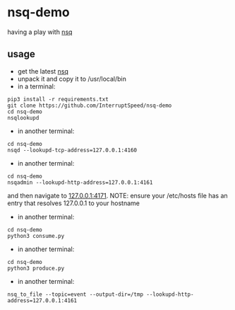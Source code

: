 # nsq-demo
having a play with [nsq](https://nsq.io)

## usage

+ get the latest [nsq](https://nsq.io/deployment/installing.html)
+ unpack it and copy it to /usr/local/bin
+ in a terminal:

```
pip3 install -r requirements.txt
git clone https://github.com/InterruptSpeed/nsq-demo
cd nsq-demo
nsqlookupd
```

+ in another terminal:

```
cd nsq-demo
nsqd --lookupd-tcp-address=127.0.0.1:4160
```

+ in another terminal:

```
cd nsq-demo
nsqadmin --lookupd-http-address=127.0.0.1:4161
```

and then navigate to [127.0.0.1:4171](127.0.0.1:4171). NOTE: ensure your /etc/hosts file has an entry that resolves 127.0.0.1 to your hostname

+ in another terminal:

```
cd nsq-demo
python3 consume.py
```

+ in another terminal:

```
cd nsq-demo
python3 produce.py
```

+ in another terminal:

```
nsq_to_file --topic=event --output-dir=/tmp --lookupd-http-address=127.0.0.1:4161
```